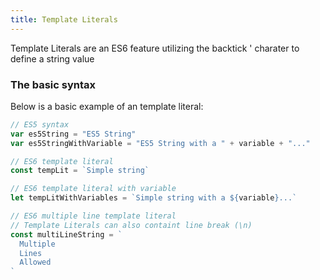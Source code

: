 ```yaml
---
title: Template Literals
---
```


Template Literals are an ES6 feature utilizing the backtick ' charater to define a string value

### The basic syntax

Below is a basic example of an template literal:

```javascript
// ES5 syntax
var es5String = "ES5 String"
var es5StringWithVariable = "ES5 String with a " + variable + "..."

// ES6 template literal
const tempLit = `Simple string`

// ES6 template literal with variable
let tempLitWithVariables = `Simple string with a ${variable}...`

// ES6 multiple line template literal 
// Template Literals can also containt line break (\n)
const multiLineString = `
  Multiple 
  Lines 
  Allowed
`

```

